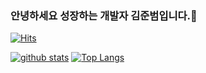 ### 안녕하세요 성장하는 개발자 김준범입니다.👋
[![Hits](https://hits.seeyoufarm.com/api/count/incr/badge.svg?url=https%3A%2F%2Fgithub.com%2Fjjun-baam)](https://hits.seeyoufarm.com)
<!--
**jjun-baam/jjun-baam** is a ✨ _special_ ✨ repository because its `README.md` (this file) appears on your GitHub profile.

Here are some ideas to get you started:

- 🔭 I’m currently working on ...
- 🌱 I’m currently learning ...
- 👯 I’m looking to collaborate on ...
- 🤔 I’m looking for help with ...
- 💬 Ask me about ...
- 📫 How to reach me: ...
- 😄 Pronouns: ...
- ⚡ Fun fact: ...
-->

[![github stats](https://github-readme-stats.vercel.app/api?username=jjun-baam&show_icons=true&hide_border=true)](https://github.com/jjun-baam)
[![Top Langs](https://github-readme-stats.vercel.app/api/top-langs/?username=jjun-baam&layout=compact)](https://github.com/jjun-baam)
